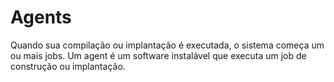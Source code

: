 # Agents
Quando sua compilação ou implantação é executada, o sistema começa um ou mais jobs.
Um agent é um software instalável que executa um job de construção ou implantação.
